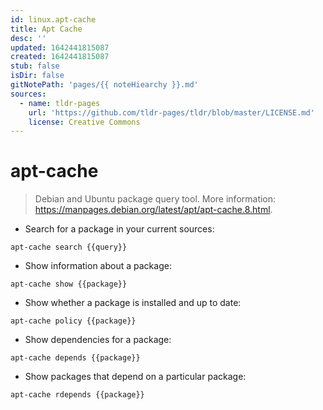 ```yaml
---
id: linux.apt-cache
title: Apt Cache
desc: ''
updated: 1642441815087
created: 1642441815087
stub: false
isDir: false
gitNotePath: 'pages/{{ noteHiearchy }}.md'
sources:
  - name: tldr-pages
    url: 'https://github.com/tldr-pages/tldr/blob/master/LICENSE.md'
    license: Creative Commons
---
```

# apt-cache

> Debian and Ubuntu package query tool.
> More information: <https://manpages.debian.org/latest/apt/apt-cache.8.html>.

- Search for a package in your current sources:

`apt-cache search {{query}}`

- Show information about a package:

`apt-cache show {{package}}`

- Show whether a package is installed and up to date:

`apt-cache policy {{package}}`

- Show dependencies for a package:

`apt-cache depends {{package}}`

- Show packages that depend on a particular package:

`apt-cache rdepends {{package}}`

